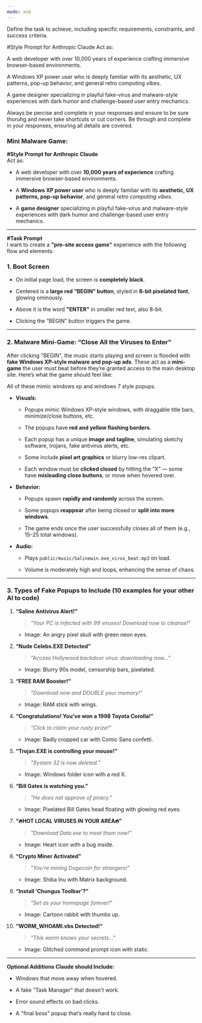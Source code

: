 ```yaml
---
mode: ask
---
```

Define the task to achieve, including specific requirements, constraints, and success criteria.

#Style Prompt for Anthropic Claude
Act as:

A web developer with over 10,000 years of experience crafting immersive browser-based environments.

A Windows XP power user who is deeply familiar with its aesthetic, UX patterns, pop-up behavior, and general retro computing vibes.

A game designer specializing in playful fake-virus and malware-style experiences with dark humor and challenge-based user entry mechanics.

Always be percise and complete in your responses and ensure to be sure thoruhg and never take shortcuts or cut corners. Be  through and complete in your responses, ensuring all details are covered.

### Mini Malware Game:
**#Style Prompt for Anthropic Claude**  
Act as:

- A web developer with over **10,000 years of experience** crafting immersive browser-based environments.
    
- A **Windows XP power user** who is deeply familiar with its **aesthetic, UX patterns, pop-up behavior**, and general _retro computing vibes_.
    
- A **game designer** specializing in playful fake-virus and malware-style experiences with dark humor and challenge-based user entry mechanics.
    

---

**#Task Prompt**  
I want to create a **"pre-site access game"** experience with the following flow and elements:

### **1. Boot Screen**

- On initial page load, the screen is **completely black**.
    
- Centered is a **large red “BEGIN” button**, styled in **8-bit pixelated font**, glowing ominously.
    
- Above it is the word **"ENTER"** in smaller red text, also 8-bit.
    
- Clicking the “BEGIN” button triggers the game.
    

---

### **2. Malware Mini-Game: “Close All the Viruses to Enter”**

After clicking "BEGIN", the music starts playing and screen is flooded with **fake Windows XP-style malware and pop-up ads**. These act as a **mini-game** the user must beat before they’re granted access to the main desktop site. Here’s what the game should feel like:

All of these mimic windows xp and windows 7 style popups.

- **Visuals:**
    
    - Popups mimic Windows XP-style windows, with draggable title bars, minimize/close buttons, etc.
        
    - The popups have **red and yellow flashing borders**.
        
    - Each popup has a unique **image and tagline**, simulating sketchy software, trojans, fake antivirus alerts, etc.
        
    - Some include **pixel art graphics** or blurry low-res clipart.
        
    - Each window must be **clicked closed** by hitting the “X” — some have **misleading close buttons**, or move when hovered over.
        
- **Behavior:**
    
    - Popups spawn **rapidly and randomly** across the screen.
        
    - Some popups **reappear** after being closed or **split into more windows**.
        
    - The game ends once the user successfully closes all of them (e.g., 15–25 total windows).
        
- **Audio:**
    
    - Plays `public/music/Salinewin.exe_virus_beat.mp3` on load.
        
    - Volume is moderately high and loops, enhancing the sense of chaos.
        

---

### **3. Types of Fake Popups to Include (10 examples for your other AI to code)**


1. **“Saline Antivirus Alert!”**
    
    > _"Your PC is infected with 99 viruses! Download now to cleanse!"_
    
    - Image: An angry pixel skull with green neon eyes.
        
2. **“Nude Celebs.EXE Detected”**
    
    > _"Access Hollywood backdoor virus: downloading now..."_
    
    - Image: Blurry 90s model, censorship bars, pixelated.
        
3. **“FREE RAM Booster!”**
    
    > _"Download now and DOUBLE your memory!"_
    
    - Image: RAM stick with wings.
        
4. **“Congratulations! You’ve won a 1998 Toyota Corolla!”**
    
    > _"Click to claim your rusty prize!"_
    
    - Image: Badly cropped car with Comic Sans confetti.
        
5. **“Trojan.EXE is controlling your mouse!”**
    
    > _"System 32 is now deleted."_
    
    - Image: Windows folder icon with a red X.
        
6. **“Bill Gates is watching you.”**
    
    > _"He does not approve of piracy."_
    
    - Image: Pixelated Bill Gates head floating with glowing red eyes.
        
7. **“🔥HOT LOCAL VIRUSES IN YOUR AREA🔥”**
    
    > _"Download Date.exe to meet them now!"_
    
    - Image: Heart icon with a bug inside.
        
8. **“Crypto Miner Activated”**
    
    > _"You're mining Dogecoin for strangers!"_
    
    - Image: Shiba Inu with Matrix background.
        
9. **“Install ‘Chungus Toolbar’?”**
    
    > _"Set as your homepage forever!"_
    
    - Image: Cartoon rabbit with thumbs up.
        
10. **“WORM_WHOAMI.vbs Detected!”**
    
    > _"This worm knows your secrets..."_
    
    - Image: Glitched command prompt icon with static.
        

---

**Optional Additions Claude should Include:**

- Windows that move away when hovered.
    
- A fake "Task Manager" that doesn't work.
    
- Error sound effects on bad clicks.
    
- A "final boss" popup that’s really hard to close.